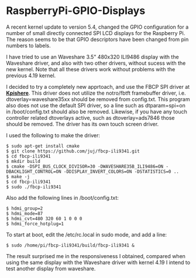 # RaspberryPi-GPIO-Displays

A recent kernel update to version 5.4, changed the GPIO configuration for a number of small directly connected SPI LCD displays for the Raspberry Pi.
The reason seems to be that GPIO descriptors have been changed from pin numbers to labels.

I have tried to use an Waveshare 3.5" 480x320 ILI9486 display with the Waveshare driver, and also with two other drivers, without sucess with the new kernel. Note that all these drivers work without problems with the previous 4.19 kernel.

I decided to try a completely new apprtoach, and use the FBCP SPI driver at [**Kpishere**](https://github.com/kpishere/fbcp-ili9341). This driver does not utilize the notro/fbtft framebuffer driver, i.e. dtoverlay=waveshare35xx should be removed from config.txt. This program also does not use the default SPI driver, so a line such as dtparam=spi=on in /boot/config.txt should also be removed. Likewise, if you have any touch controller related dtoverlays active, such as dtoverlay=ads7846 those should be removed. The driver has its own touch screen driver.

I used the following to make the driver:

    $ sudo apt-get install cmake
    $ git clone https://github.com/juj/fbcp-ili9341.git
    $ cd fbcp-ili9341
    $ mkdir build
    $ cmake -DSPI_BUS_CLOCK_DIVISOR=30 -DWAVESHARE35B_ILI9486=ON -DBACKLIGHT_CONTROL=ON -DDISPLAY_INVERT_COLORS=ON -DSTATISTICS=0 ..
    $ make -j
    $ cd fbcp-ili9341
    $ sudo ./fbcp-ili9341
    
Also add the following lines in /boot/config.txt:

    $ hdmi_group=2
    $ hdmi_mode=87
    $ hdmi_cvt=480 320 60 1 0 0 0
    $ hdmi_force_hotplug=1

To start at boot, edit the /etc/rc.local in sudo mode, and add a line:

    $ sudo /home/pi/fbcp-ili9341/build/fbcp-ili9341 &
    
The result surprised me in the responsiveness I obtained, compared when using the same display with the Waveshare driver with kernel 4.19
I intend to test another display from waveshare.
